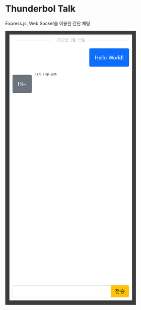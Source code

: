 # Thunderbol Talk

Express.js, Web Socket을 이용한 간단 채팅

![Demo](https://github.com/yeong-hyeon-kim/Thunderbol-Talk/blob/master/img/Thunderbol-Talk.png)
